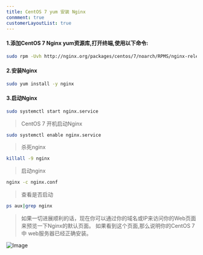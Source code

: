 ```yaml
---
title: CentOS 7 yum 安装 Nginx
conmment: true
customerLayoutList: true
---
```


#### 1.添加CentOS 7 Nginx yum资源库,打开终端,使用以下命令:
``` bash
sudo rpm -Uvh http://nginx.org/packages/centos/7/noarch/RPMS/nginx-release-centos-7-0.el7.ngx.noarch.rpm
```

#### 2.安装Nginx
``` bash
sudo yum install -y nginx
```

#### 3.启动Nginx
``` bash
sudo systemctl start nginx.service
```

> CentOS 7 开机启动Nginx
``` bash
sudo systemctl enable nginx.service
```
> 杀死nginx
``` bash
killall -9 nginx
```
> 启动nginx
``` bash
nginx -c nginx.conf
```
> 查看是否启动
``` bash
ps aux|grep nginx
```

> 如果一切进展顺利的话，现在你可以通过你的域名或IP来访问你的Web页面来预览一下Nginx的默认页面。
> 如果看到这个页面,那么说明你的CentOS 7 中 web服务器已经正确安装。

<picture>
  <source srcset="/nginx/nginx_default.png">
  <img class="nginx_default" alt="Image">
</picture>